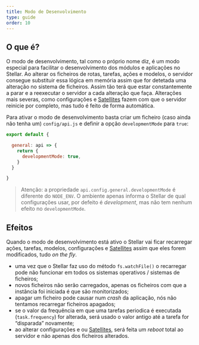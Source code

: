 ```yaml
---
title: Modo de Desenvolvimento
type: guide
order: 10
---
```


## O que é?

O modo de desenvolvimento, tal como o próprio nome diz, é um modo especial para facilitar o desenvolvimento dos módulos e aplicações no Stellar. Ao alterar os ficheiros de rotas, tarefas, ações e modelos, o servidor consegue substituir essa lógica em memória assim que for detetada uma alteração no sistema de ficheiros. Assim tão terá que estar constantemente a parar e a reexecutar o servidor a cada alteração que faça. Alterações mais severas, como configurações e [Satellites](./satellites.html) fazem com que o servidor reinicie por completo, mas tudo é feito de forma automática.

Para ativar o modo de desenvolvimento basta criar um ficheiro (caso ainda não tenha um) `config/api.js` e definir a opção `developmentMode` para `true`:

```javascript
export default {

  general: api => {
    return {
      developmentMode: true,
    }
  }

}
```

> Atenção: a propriedade `api.config.general.developmentMode` é diferente do `NODE_ENV`. O ambiente apenas informa o Stellar de qual configurações usar, por defeito é _development_, mas não tem nenhum efeito no `developmentMode`.

## Efeitos

Quando o modo de desenvolvimento está ativo o Stellar vai ficar recarregar ações, tarefas, modelos, configurações e [Satellites](./satellites.html) assim que eles forem modificados, tudo _on the fly_.

* uma vez que o Stellar faz uso do método `fs.watchFile()` o recarregar pode não funcionar em todos os sistemas operativos / sistemas de ficheiros;
* novos ficheiros não serão carregados, apenas os ficheiros com que a instância foi iniciada é que são monitorizados;
* apagar um ficheiro pode causar num _crash_ da aplicação, nós não tentamos recarregar ficheiros apagados;
* se o valor da frequência em que uma tarefas periodica é executada (`task.frequency`) for alterada, será usado o valor antigo até a tarefa for “disparada” novamente;
* ao alterar configurações e ou [Satellites](./satellites.html), será feita um _reboot_ total ao servidor e não apenas dos ficheiros alterados.
